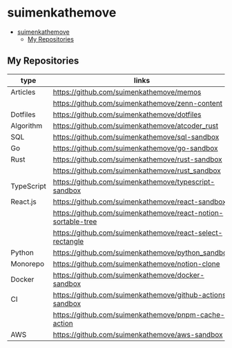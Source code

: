 # suimenkathemove

- [suimenkathemove](#suimenkathemove)
  - [My Repositories](#my-repositories)

## My Repositories

| type       | links                                                           |
| ---------- | --------------------------------------------------------------- |
| Articles   | <https://github.com/suimenkathemove/memos>                      |
|            | <https://github.com/suimenkathemove/zenn-content>               |
| Dotfiles   | <https://github.com/suimenkathemove/dotfiles>                   |
| Algorithm  | <https://github.com/suimenkathemove/atcoder_rust>               |
| SQL        | <https://github.com/suimenkathemove/sql-sandbox>                |
| Go         | <https://github.com/suimenkathemove/go-sandbox>                 |
| Rust       | <https://github.com/suimenkathemove/rust-sandbox>               |
|            | <https://github.com/suimenkathemove/rust_sandbox>               |
| TypeScript | <https://github.com/suimenkathemove/typescript-sandbox>         |
| React.js   | <https://github.com/suimenkathemove/react-sandbox>              |
|            | <https://github.com/suimenkathemove/react-notion-sortable-tree> |
|            | <https://github.com/suimenkathemove/react-select-rectangle>     |
| Python     | <https://github.com/suimenkathemove/python_sandbox>             |
| Monorepo   | <https://github.com/suimenkathemove/notion-clone>               |
| Docker     | <https://github.com/suimenkathemove/docker-sandbox>             |
| CI         | <https://github.com/suimenkathemove/github-actions-sandbox>     |
|            | <https://github.com/suimenkathemove/pnpm-cache-action>          |
| AWS        | <https://github.com/suimenkathemove/aws-sandbox>                |
